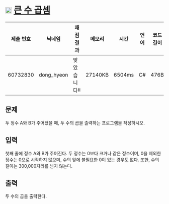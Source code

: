 # <img width="20px"  src="https://d2gd6pc034wcta.cloudfront.net/tier/1.svg" class="solvedac-tier"> [큰 수 곱셈](https://www.acmicpc.net/problem/13277) 

| 제출 번호 | 닉네임 | 채점 결과 | 메모리 | 시간 | 언어 | 코드 길이 |
|---|---|---|---|---|---|---|
|60732830|dong_hyeon|맞았습니다!! |27140KB|6504ms|C#|476B|

## 문제
<p>두 정수 A와 B가 주어졌을 때, 두 수의 곱을 출력하는 프로그램을 작성하시오.</p>

## 입력
<p>첫째 줄에 정수 A와 B가 주어진다. 두 정수는 0보다 크거나 같은 정수이며, 0을 제외한 정수는 0으로 시작하지 않으며, 수의 앞에 불필요한 0이 있는 경우도 없다. 또한, 수의 길이는 300,000자리를 넘지 않는다.</p>

## 출력
<p>두 수의 곱을 출력한다.</p>

